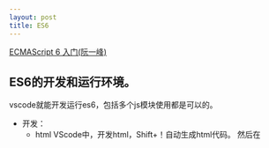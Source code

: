 ```yaml
---
layout: post
title: ES6
---
```



[ECMAScript 6 入门(阮一峰)](https://es6.ruanyifeng.com/#docs/array)

## ES6的开发和运行环境。

vscode就能开发运行es6，包括多个js模块使用都是可以的。

- 开发：
  - html 
  VScode中，开发html，Shift+！自动生成html代码。
  然后在<script>标签内部开发。
  - js
  VSCode中，开发js，被html引用。
  ```js
   hello.js // export { util}
   main.js // import {util} from 'hello.js' // import比nodejs的requre先进一些。
   user.js // export {} 
  ```

::: warning
 注意，如果html引用别的js，需要在`<script type="module">`这样写!
:::

- 运行：
Vscode中，在html页面上，右键-》Open With Live Server -》 在打开的浏览器按F12查看结果。


![](/docs/images/2021-03-08-13-21-46.png)

